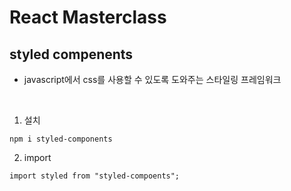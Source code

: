 # React Masterclass

## styled compenents

- javascript에서 css를 사용할 수 있도록 도와주는 스타일링 프레임워크

<br>

1. 설치

```
npm i styled-components
```

2. import

```
import styled from "styled-compoents";
```